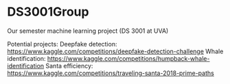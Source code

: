 # DS3001Group
Our semester machine learning project (DS 3001 at UVA)

Potential projects:
Deepfake detection: https://www.kaggle.com/competitions/deepfake-detection-challenge 
Whale identification: https://www.kaggle.com/competitions/humpback-whale-identification
Santa efficiency: https://www.kaggle.com/competitions/traveling-santa-2018-prime-paths
